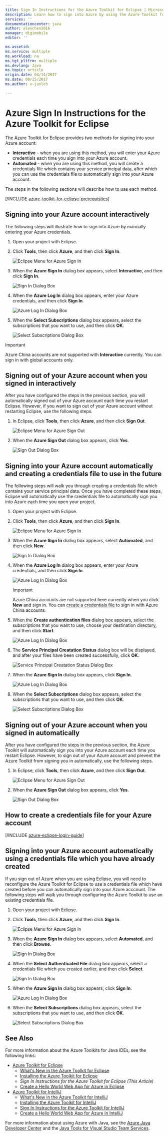 ```yaml
---
title: Sign In Instructions for the Azure Toolkit for Eclipse | Microsoft Docs
description: Learn how to sign into Azure by using the Azure Toolkit for Eclipse.
services: ''
documentationcenter: java
author: alexchen2016
manager: digimobile
editor: ''

ms.assetid: 
ms.service: multiple
ms.workload: na
ms.tgt_pltfrm: multiple
ms.devlang: Java
ms.topic: article
origin.date: 04/14/2017
ms.date: 08/25/2017
ms.author: v-junlch

---
```


# Azure Sign In Instructions for the Azure Toolkit for Eclipse

The Azure Toolkit for Eclipse provides two methods for signing into your Azure account:

  - **Interactive** - when you are using this method, you will enter your Azure credentials each time you sign into your Azure account.
  - **Automated** - when you are using this method, you will create a credentials file which contains your service principal data, after which you can use the credentials file to automatically sign into your Azure account.

The steps in the following sections will describe how to use each method.

[!INCLUDE [azure-toolkit-for-eclipse-prerequisites](../includes/azure-toolkit-for-eclipse-prerequisites.md)]

## Signing into your Azure account interactively

The following steps will illustrate how to sign into Azure by manually entering your Azure credentials.

1. Open your project with Eclipse.

2. Click **Tools**, then click **Azure**, and then click **Sign In**.

   ![Eclipse Menu for Azure Sign In][I01]

3. When the **Azure Sign In** dialog box appears, select **Interactive**, and then click **Sign In**.

   ![Sign In Dialog Box][I02]

4. When the **Azure Log In** dialog box appears, enter your Azure credentials, and then click **Sign In**.

   ![Azure Log In Dialog Box][I03]

5. When the **Select Subscriptions** dialog box appears, select the subscriptions that you want to use, and then click **OK**.

   ![Select Subscriptions Dialog Box][I04]

> [!IMPORTANT]
> Azure China accounts are not supported with **Interactive** currently. You can sign in with global accounts only. 

## Signing out of your Azure account when you signed in interactively

After you have configured the steps in the previous section, you will automatically signed out of your Azure account each time you restart Eclipse. However, if you want to sign out of your Azure account without restarting Eclipse, use the following steps.

1. In Eclipse, click **Tools**, then click **Azure**, and then click **Sign Out**.

   ![Eclipse Menu for Azure Sign Out][L01]

1. When the **Azure Sign Out** dialog box appears, click **Yes**.

   ![Sign Out Dialog Box][L02]

## Signing into your Azure account automatically and creating a credentials file to use in the future

The following steps will walk you through creating a credentials file which contains your service principal data. Once you have completed these steps, Eclipse will automatically use the credentials file to automatically sign you into Azure each time you open your project.

1. Open your project with Eclipse.

2. Click **Tools**, then click **Azure**, and then click **Sign In**.

   ![Eclipse Menu for Azure Sign In][A01]

3. When the **Azure Sign In** dialog box appears, select **Automated**, and then click **New**.

   ![Sign In Dialog Box][A02]

4. When the **Azure Log In** dialog box appears, enter your Azure credentials, and then click **Sign In**.

   ![Azure Log In Dialog Box][A03]

    > [!IMPORTANT]
    > Azure China accounts are not supported here currently when you click **New** and sign in.
    > You can [create a credentials file](#create-a-credentials-file) to sign in with Azure China accounts.

5. When the **Create authentication files** dialog box appears, select the subscriptions that you want to use, choose your destination directory, and then click **Start**.

   ![Azure Log In Dialog Box][A04]

6. The **Service Principal Creatation Status** dialog box will be displayed, and after your files have been created successfully, click **OK**.

   ![Service Principal Creatation Status Dialog Box][A05]

7. When the **Azure Sign In** dialog box appears, click **Sign In**.

   ![Azure Log In Dialog Box][A06]

8. When the **Select Subscriptions** dialog box appears, select the subscriptions that you want to use, and then click **OK**.

   ![Select Subscriptions Dialog Box][A07]

## Signing out of your Azure account when you signed in automatically

After you have configured the steps in the previous section, the Azure Toolkit will automatically sign you into your Azure account each time you restart Eclipse. However, to sign out of your Azure account and prevent the Azure Toolkit from signing you in automatically, use the following steps.

1. In Eclipse, click **Tools**, then click **Azure**, and then click **Sign Out**.

   ![Eclipse Menu for Azure Sign Out][L01]

1. When the **Azure Sign Out** dialog box appears, click **Yes**.

   ![Sign Out Dialog Box][L03]

## How to create a credentials file for your Azure account <a name="create-a-credentials-file"></a>

[!INCLUDE [azure-eclipse-login-guide](../includes/azure-eclipse-login-guide.md)]

## Signing into your Azure account automatically using a credentials file which you have already created

If you sign out of Azure when you are using Eclipse, you will need to reconfigure the Azure Toolkit for Eclipse to use a credentials file which have created before you can automatically sign into your Azure acccount. The following steps will walk you through configuring the Azure Toolkit to use an existing credentials file.

1. Open your project with Eclipse.

1. Click **Tools**, then click **Azure**, and then click **Sign In**.

   ![Eclipse Menu for Azure Sign In][A01]

1. When the **Azure Sign In** dialog box appears, select **Automated**, and then click **Browse**.

   ![Sign In Dialog Box][A02]

1. When the **Select Authenticated File** dialog box appears, select a credentials file which you created earlier, and then click **Select**.

   ![Sign In Dialog Box][A08]

1. When the **Azure Sign In** dialog box appears, click **Sign In**.

   ![Azure Log In Dialog Box][A06]

1. When the **Select Subscriptions** dialog box appears, select the subscriptions that you want to use, and then click **OK**.

   ![Select Subscriptions Dialog Box][A07]

## See Also
For more information about the Azure Toolkits for Java IDEs, see the following links:

- [Azure Toolkit for Eclipse]
  - [What's New in the Azure Toolkit for Eclipse]
  - [Installing the Azure Toolkit for Eclipse]
  - *Sign In Instructions for the Azure Toolkit for Eclipse (This Article)*
  - [Create a Hello World Web App for Azure in Eclipse]
- [Azure Toolkit for IntelliJ]
  - [What's New in the Azure Toolkit for IntelliJ]
  - [Installing the Azure Toolkit for IntelliJ]
  - [Sign In Instructions for the Azure Toolkit for IntelliJ]
  - [Create a Hello World Web App for Azure in IntelliJ]

For more information about using Azure with Java, see the [Azure Java Developer Center] and the [Java Tools for Visual Studio Team Services].

<!-- URL List -->

[Azure Toolkit for Eclipse]: ./azure-toolkit-for-eclipse.md
[Azure Toolkit for IntelliJ]: ./azure-toolkit-for-intellij.md
[Create a Hello World Web App for Azure in Eclipse]: ./app-service-web/app-service-web-eclipse-create-hello-world-web-app.md
[Create a Hello World Web App for Azure in IntelliJ]: ./app-service-web/app-service-web-intellij-create-hello-world-web-app.md
[Installing the Azure Toolkit for Eclipse]: ./azure-toolkit-for-eclipse-installation.md
[Installing the Azure Toolkit for IntelliJ]: ./azure-toolkit-for-intellij-installation.md
[Sign In Instructions for the Azure Toolkit for Eclipse]: ./azure-toolkit-for-eclipse-sign-in-instructions.md
[Sign In Instructions for the Azure Toolkit for IntelliJ]: ./azure-toolkit-for-intellij-sign-in-instructions.md
[What's New in the Azure Toolkit for Eclipse]: ./azure-toolkit-for-eclipse-whats-new.md
[What's New in the Azure Toolkit for IntelliJ]: ./azure-toolkit-for-intellij-whats-new.md

[Azure Java Developer Center]: /develop/java/
[Java Tools for Visual Studio Team Services]: https://java.visualstudio.com/

<!-- IMG List -->

[I01]: ./media/azure-toolkit-for-eclipse-sign-in-instructions/I01.png
[I02]: ./media/azure-toolkit-for-eclipse-sign-in-instructions/I02.png
[I03]: ./media/azure-toolkit-for-eclipse-sign-in-instructions/I03.png
[I04]: ./media/azure-toolkit-for-eclipse-sign-in-instructions/I04.png

[A01]: ./media/azure-toolkit-for-eclipse-sign-in-instructions/A01.png
[A02]: ./media/azure-toolkit-for-eclipse-sign-in-instructions/A02.png
[A03]: ./media/azure-toolkit-for-eclipse-sign-in-instructions/A03.png
[A04]: ./media/azure-toolkit-for-eclipse-sign-in-instructions/A04.png
[A05]: ./media/azure-toolkit-for-eclipse-sign-in-instructions/A05.png
[A06]: ./media/azure-toolkit-for-eclipse-sign-in-instructions/A06.png
[A07]: ./media/azure-toolkit-for-eclipse-sign-in-instructions/A07.png
[A08]: ./media/azure-toolkit-for-eclipse-sign-in-instructions/A08.png

[L01]: ./media/azure-toolkit-for-eclipse-sign-in-instructions/L01.png
[L02]: ./media/azure-toolkit-for-eclipse-sign-in-instructions/L02.png
[L03]: ./media/azure-toolkit-for-eclipse-sign-in-instructions/L03.png


